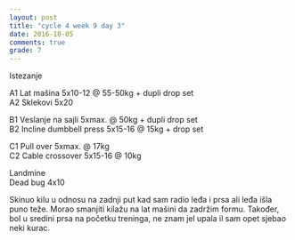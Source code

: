 ```yaml
---
layout: post
title: "cycle 4 week 9 day 3"
date: 2016-10-05
comments: true
grade: 7
---
```


Istezanje

A1 Lat mašina 5x10-12 @ 55-50kg + dupli drop set    
A2 Sklekovi 5x20    

B1 Veslanje na sajli 5xmax. @ 50kg + dupli drop set   
B2 Incline dumbbell press 5x15-16 @ 15kg + drop set     

C1 Pull over 5xmax. @ 17kg      
C2 Cable crossover 5x15-16 @ 10kg   

Landmine   
Dead bug 4x10  

Skinuo kilu u odnosu na zadnji put kad sam radio leđa i prsa ali leđa išla puno teže. Morao smanjiti kilažu na lat mašini da zadržim formu. Također, bol u sredini prsa na početku treninga, ne znam jel upala il sam opet sjebao neki kurac.
